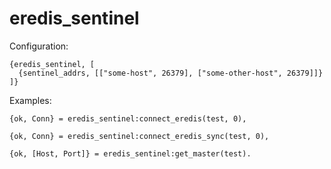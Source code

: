 eredis_sentinel
=====

Configuration:

    {eredis_sentinel, [
      {sentinel_addrs, [["some-host", 26379], ["some-other-host", 26379]]}
    ]}

Examples:

    {ok, Conn} = eredis_sentinel:connect_eredis(test, 0),

    {ok, Conn} = eredis_sentinel:connect_eredis_sync(test, 0),

    {ok, [Host, Port]} = eredis_sentinel:get_master(test).
